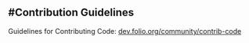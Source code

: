 #Contribution Guidelines
---
Guidelines for Contributing Code: [dev.folio.org/community/contrib-code](dev.folio.org/community/contrib-code)

